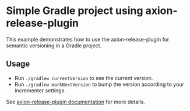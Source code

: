 # Simple Gradle project using axion-release-plugin

This example demonstrates how to use the axion-release-plugin for semantic versioning in a Gradle project.

## Usage

- Run `./gradlew currentVersion` to see the current version.
- Run `./gradlew markNextVersion` to bump the version according to your incrementer settings.

See [axion-release-plugin documentation](https://github.com/allegro/axion-release-plugin) for more details.
